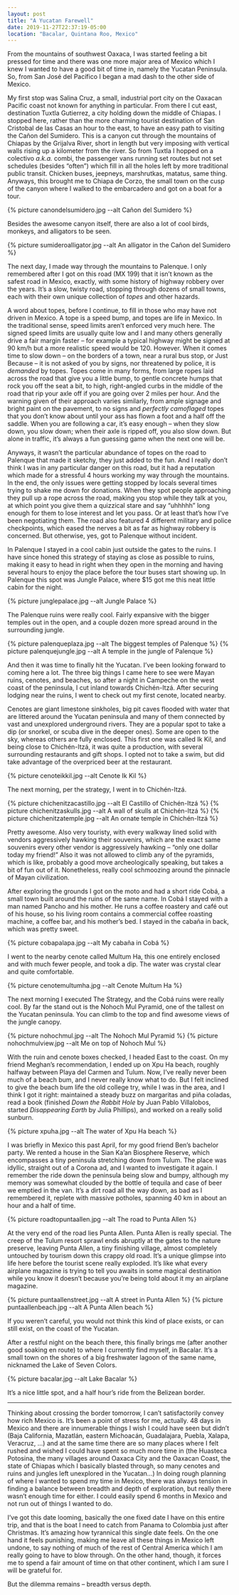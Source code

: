 ```yaml
---
layout: post
title: "A Yucatan Farewell"
date: 2019-11-27T22:37:19-05:00
location: "Bacalar, Quintana Roo, Mexico"
---
```


From the mountains of southwest Oaxaca, I was started feeling a bit pressed for time and there was one more major area of Mexico which I knew I wanted to have a good bit of time in, namely the Yucatan Peninsula. So, from San José del Pacífico I began a mad dash to the other side of Mexico.

My first stop was Salina Cruz, a small, industrial port city on the Oaxacan Pacific coast not known for anything in particular. From there I cut east, destination Tuxtla Gutierrez, a city holding down the middle of Chiapas. I stopped here, rather than the more charming tourist destination of San Cristobal de las Casas an hour to the east, to have an easy path to visiting the Cañon del Sumidero. This is a canyon cut through the mountains of Chiapas by the Grijalva River, short in length but very imposing with vertical walls rising up a kilometer from the river. So from Tuxtla I hopped on a colectivo _a.k.a._ combi, the passenger vans running set routes but not set schedules (besides “often”) which fill in all the holes left by more traditional public transit. Chicken buses, jeepneys, marshrutkas, matatus, same thing. Anyways, this brought me to Chiapa de Corzo, the small town on the cusp of the canyon where I walked to the embarcadero and got on a boat for a tour.

{% picture canondelsumidero.jpg --alt Cañon del Sumidero %}

Besides the awesome canyon itself, there are also a lot of cool birds, monkeys, and alligators to be seen.

{% picture sumideroalligator.jpg --alt An alligator in the Cañon del Sumidero %}

The next day, I made way through the mountains to Palenque. I only remembered after I got on this road (MX 199) that it isn’t known as the safest road in Mexico, exactly, with some history of highway robbery over the years. It’s a slow, twisty road, stopping through dozens of small towns, each with their own unique collection of _topes_ and other hazards.

A word about topes, before I continue, to fill in those who may have not driven in Mexico. A tope is a speed bump, and topes are life in Mexico. In the traditional sense, speed limits aren’t enforced very much here. The signed speed limits are usually quite low and I and many others generally drive a fair margin faster – for example a typical highway might be signed at 90 km/h but a more realistic speed would be 120. However. When it comes time to slow down – on the borders of a town, near a rural bus stop, or Just Because – it is not asked of you by signs, nor threatened by police, it is _demanded_ by topes. Topes come in many forms, from large ropes laid across the road that give you a little bump, to gentle concrete humps that rock you off the seat a bit, to high, right-angled curbs in the middle of the road that rip your axle off if you are going over 2 miles per hour. And the warning given of their approach varies similarly, from ample signage and bright paint on the pavement, to no signs and _perfectly camoflaged_ topes that you don’t know about until your ass has flown a foot and a half off the saddle. When you are following a car, it’s easy enough – when they slow down, you slow down; when their axle is ripped off, you also slow down. But alone in traffic, it’s always a fun guessing game when the next one will be.

Anyways, it wasn’t the particular abundance of topes on the road to Palenque that made it sketchy, they just added to the fun. And I really don’t think I was in any particular danger on this road, but it had a reputation which made for a stressful 4 hours working my way through the mountains. In the end, the only issues were getting stopped by locals several times trying to shake me down for donations. When they spot people approaching they pull up a rope across the road, making you stop while they talk at you, at which point you give them a quizzical stare and say “uhhhhh” long enough for them to lose interest and let you pass. Or at least that’s how I’ve been negotiating them. The road also featured 4 different military and police checkpoints, which eased the nerves a bit as far as highway robbery is concerned. But otherwise, yes, got to Palenque without incident.

In Palenque I stayed in a cool cabin just outside the gates to the ruins. I have since honed this strategy of staying as close as possible to ruins, making it easy to head in right when they open in the morning and having several hours to enjoy the place before the tour buses start showing up. In Palenque this spot was Jungle Palace, where $15 got me this neat little cabin for the night.

{% picture junglepalace.jpg --alt Jungle Palace %}

The Palenque ruins were really cool. Fairly expansive with the bigger temples out in the open, and a couple dozen more spread around in the surrounding jungle.

{% picture palenqueplaza.jpg --alt The biggest temples of Palenque %}
{% picture palenquejungle.jpg --alt A temple in the jungle of Palenque %}

And then it was time to finally hit the Yucatan. I’ve been looking forward to coming here a lot. The three big things I came here to see were Mayan ruins, cenotes, and beaches, so after a night in Campeche on the west coast of the peninsula, I cut inland towards Chichén-Itzá. After securing lodging near the ruins, I went to check out my first cenote, located nearby. 

Cenotes are giant limestone sinkholes, big pit caves flooded with water that are littered around the Yucatan peninsula and many of them connected by vast and unexplored underground rivers. They are a popular spot to take a dip (or snorkel, or scuba dive in the deeper ones). Some are open to the sky, whereas others are fully enclosed. This first one was called Ik Kil, and being close to Chichén-Itzá, it was quite a production, with several surrounding restaurants and gift shops. I opted not to take a swim, but did take advantage of the overpriced beer at the restaurant.

{% picture cenoteikkil.jpg --alt Cenote Ik Kil %}

The next morning, per the strategy, I went in to Chichén-Itzá.

{% picture chichenitzacastillo.jpg --alt El Castillo of Chichén-Itzá %}
{% picture chichenitzaskulls.jpg --alt A wall of skulls at Chichén-Itzá %}
{% picture chichenitzatemple.jpg --alt An ornate temple in Chichén-Itzá %}

Pretty awesome. Also very touristy, with every walkway lined solid with vendors aggressively hawking their souvenirs, which are the exact same souvenirs every other vendor is aggressively hawking – “only one dollar today my friend!” Also it was not allowed to climb any of the pyramids, which is like, probably a good move archeologically speaking, but takes a bit of fun out of it. Nonetheless, really cool schmoozing around the pinnacle of Mayan civilization.

After exploring the grounds I got on the moto and had a short ride Cobá, a small town built around the ruins of the same name. In Cobá I stayed with a man named Pancho and his mother. He runs a coffee roastery and café out of his house, so his living room contains a commercial coffee roasting machine, a coffee bar, and his mother’s bed. I stayed in the cabaña in back, which was pretty sweet.

{% picture cobapalapa.jpg --alt My cabaña in Cobá %}

I went to the nearby cenote called Multum Ha, this one entirely enclosed and with much fewer people, and took a dip. The water was crystal clear and quite comfortable.

{% picture cenotemultumha.jpg --alt Cenote Multum Ha %}

The next morning I executed The Strategy, and the Cobá ruins were really cool. By far the stand out is the Nohoch Mul Pyramid, one of the tallest on the Yucatan peninsula. You can climb to the top and find awesome views of the jungle canopy.

{% picture nohochmul.jpg --alt The Nohoch Mul Pyramid %}
{% picture nohochmulview.jpg --alt Me on top of Nohoch Mul %}

With the ruin and cenote boxes checked, I headed East to the coast. On my friend Meghan’s recommendation, I ended up on Xpu Ha beach, roughly halfway between Playa del Carmen and Tulum. Now, I’ve really never been much of a beach bum, and I never really know what to do. But I felt inclined to give the beach bum life the old college try, while I was in the area, and I think I got it right: maintained a steady buzz on margaritas and piña coladas, read a book (finished _Down the Rabbit Hole_ by Juan Pablo Villalobos, started _Disappearing Earth_ by Julia Phillips), and worked on a really solid sunburn.

{% picture xpuha.jpg --alt The water of Xpu Ha beach %}

I was briefly in Mexico this past April, for my good friend Ben’s bachelor party. We rented a house in the Sian Ka’an Biosphere Reserve, which encompasses a tiny peninsula stretching down from Tulum. The place was idyllic, straight out of a Corona ad, and I wanted to investigate it again. I remember the ride down the peninsula being slow and bumpy, although my memory was somewhat clouded by the bottle of tequila and case of beer we emptied in the van. It’s a dirt road all the way down, as bad as I remembered it, replete with massive potholes, spanning 40 km in about an hour and a half of time. 

{% picture roadtopuntaallen.jpg --alt The road to Punta Allen %}

At the very end of the road lies Punta Allen. Punta Allen is really special. The creep of the Tulum resort sprawl ends abruptly at the gates to the nature preserve, leaving Punta Allen, a tiny finishing village, almost completely untouched by tourism down this crappy old road. It’s a unique glimpse into life here before the tourist scene really exploded. It’s like what every airplane magazine is trying to tell you awaits in some magical destination while you know it doesn’t because you’re being told about it my an airplane magazine.

{% picture puntaallenstreet.jpg --alt A street in Punta Allen %}
{% picture puntaallenbeach.jpg --alt A Punta Allen beach %}

If you weren’t careful, you would not think this kind of place exists, or can still exist, on the coast of the Yucatan.

After a restful night on the beach there, this finally brings me (after another good soaking en route) to where I currently find myself, in Bacalar. It’s a small town on the shores of a big freshwater lagoon of the same name, nicknamed the Lake of Seven Colors. 

{% picture bacalar.jpg --alt Lake Bacalar %}

It’s a nice little spot, and a half hour’s ride from the Belizean border.

---- 

Thinking about crossing the border tomorrow, I can’t satisfactorily convey how rich Mexico is. It’s been a point of stress for me, actually. 48 days in Mexico and there are innumerable things I wish I could have seen but didn’t (Baja California, Mazatlán, eastern Michoacán, Guadalajara, Puebla, Xalapa, Veracruz, ...) and at the same time there are so many places where I felt rushed and wished I could have spent so much more time in (the Huasteca Potosina, the many villages around Oaxaca City and the Oaxacan Coast, the state of Chiapas which I basically blasted through, so many cenotes and ruins and jungles left unexplored in the Yucatan...) In doing rough planning of where I wanted to spend my time in Mexico, there was always tension in finding a balance between breadth and depth of exploration, but really there wasn’t enough time for either. I could easily spend 6 months in Mexico and not run out of things I wanted to do.

I’ve got this date looming, basically the one fixed date I have on this entire trip, and that is the boat I need to catch from Panama to Colombia just after Christmas. It’s amazing how tyrannical this single date feels. On the one hand it feels punishing, making me leave all these things in Mexico left undone, to say nothing of much of the rest of Central America which I am really going to have to blow through. On the other hand, though, it forces me to spend a fair amount of time on that other continent, which I am sure I will be grateful for.

But the dilemma remains – breadth versus depth.